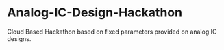 # Analog-IC-Design-Hackathon
Cloud Based Hackathon based on fixed parameters provided on analog IC designs.

